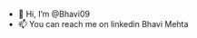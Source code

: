 - 👋 Hi, I’m @Bhavi09
- 📫 You can reach me on linkedin Bhavi Mehta

<!---
Bhavi09/Bhavi09 is a ✨ special ✨ repository because its `README.md` (this file) appears on your GitHub profile.
You can click the Preview link to take a look at your changes.
--->
